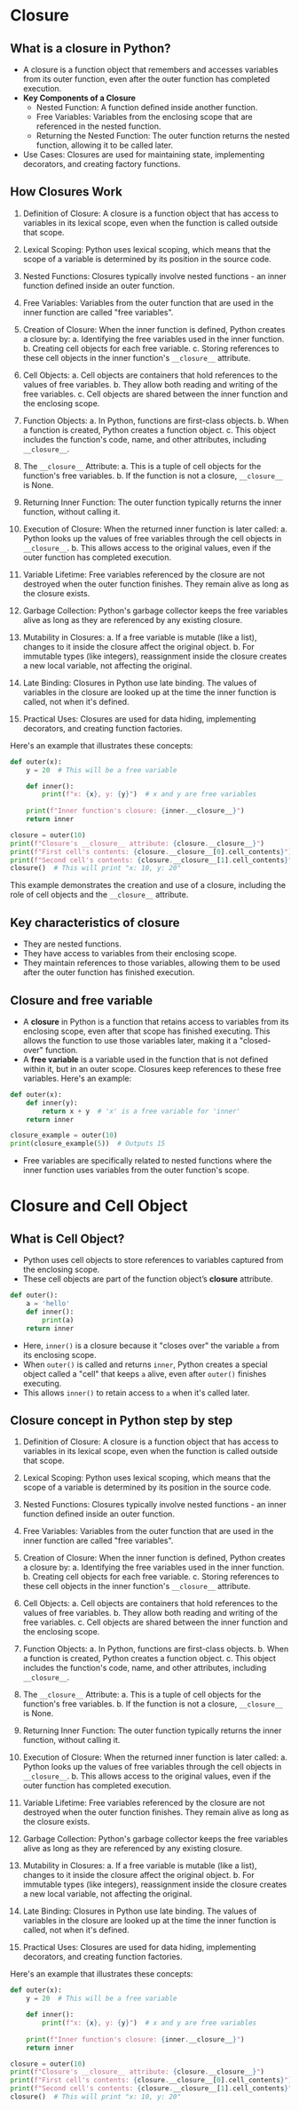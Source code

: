 # Closure
## What is a closure in Python?
- A closure is a function object that remembers and accesses variables from its outer function, even after the outer function has completed execution. 
- **Key Components of a Closure**
    - Nested Function: A function defined inside another function.
    - Free Variables: Variables from the enclosing scope that are referenced in the nested function.
    - Returning the Nested Function: The outer function returns the nested function, allowing it to be called later.
- Use Cases: Closures are used for maintaining state, implementing decorators, and creating factory functions.

## How Closures Work
1. Definition of Closure:
A closure is a function object that has access to variables in its lexical scope, even when the function is called outside that scope.

2. Lexical Scoping:
Python uses lexical scoping, which means that the scope of a variable is determined by its position in the source code.

3. Nested Functions:
Closures typically involve nested functions - an inner function defined inside an outer function.

4. Free Variables:
Variables from the outer function that are used in the inner function are called "free variables".

5. Creation of Closure:
When the inner function is defined, Python creates a closure by:
   a. Identifying the free variables used in the inner function.
   b. Creating cell objects for each free variable.
   c. Storing references to these cell objects in the inner function's `__closure__` attribute.

6. Cell Objects:
   a. Cell objects are containers that hold references to the values of free variables.
   b. They allow both reading and writing of the free variables.
   c. Cell objects are shared between the inner function and the enclosing scope.

7. Function Objects:
   a. In Python, functions are first-class objects.
   b. When a function is created, Python creates a function object.
   c. This object includes the function's code, name, and other attributes, including `__closure__`.

8. The `__closure__` Attribute:
   a. This is a tuple of cell objects for the function's free variables.
   b. If the function is not a closure, `__closure__` is None.

9. Returning Inner Function:
The outer function typically returns the inner function, without calling it.

10. Execution of Closure:
When the returned inner function is later called:
    a. Python looks up the values of free variables through the cell objects in `__closure__`.
    b. This allows access to the original values, even if the outer function has completed execution.

11. Variable Lifetime:
Free variables referenced by the closure are not destroyed when the outer function finishes. They remain alive as long as the closure exists.

12. Garbage Collection:
Python's garbage collector keeps the free variables alive as long as they are referenced by any existing closure.

13. Mutability in Closures:
   a. If a free variable is mutable (like a list), changes to it inside the closure affect the original object.
   b. For immutable types (like integers), reassignment inside the closure creates a new local variable, not affecting the original.

14. Late Binding:
Closures in Python use late binding. The values of variables in the closure are looked up at the time the inner function is called, not when it's defined.

15. Practical Uses:
Closures are used for data hiding, implementing decorators, and creating function factories.

Here's an example that illustrates these concepts:

```python
def outer(x):
    y = 20  # This will be a free variable

    def inner():
        print(f"x: {x}, y: {y}")  # x and y are free variables
        
    print(f"Inner function's closure: {inner.__closure__}")
    return inner

closure = outer(10)
print(f"Closure's __closure__ attribute: {closure.__closure__}")
print(f"First cell's contents: {closure.__closure__[0].cell_contents}")
print(f"Second cell's contents: {closure.__closure__[1].cell_contents}")
closure()  # This will print "x: 10, y: 20"
```

This example demonstrates the creation and use of a closure, including the role of cell objects and the `__closure__` attribute.

## Key characteristics of closure
- They are nested functions.
- They have access to variables from their enclosing scope.
- They maintain references to those variables, allowing them to be used after the outer function has finished execution.

## Closure and free variable
- A **closure** in Python is a function that retains access to variables from its enclosing scope, even after that scope has finished executing. This allows the function to use those variables later, making it a "closed-over" function. 
- A **free variable** is a variable used in the function that is not defined within it, but in an outer scope. Closures keep references to these free variables. Here's an example:

```python
def outer(x):
    def inner(y):
        return x + y  # 'x' is a free variable for 'inner'
    return inner

closure_example = outer(10)
print(closure_example(5))  # Outputs 15
```
- Free variables are specifically related to nested functions where the inner function uses variables from the outer function's scope.

# Closure and Cell Object
## What is Cell Object?
- Python uses cell objects to store references to variables captured from the enclosing scope.
- These cell objects are part of the function object’s __closure__ attribute.
```python
def outer():
    a = 'hello'
    def inner():
        print(a)
    return inner
```
- Here, `inner()` is a closure because it "closes over" the variable `a` from its enclosing scope. 
- When `outer()` is called and returns `inner`, Python creates a special object called a "cell" that keeps `a` alive, even after `outer()` finishes executing.
- This allows `inner()` to retain access to `a` when it's called later.

## Closure concept in Python step by step
1. Definition of Closure:
A closure is a function object that has access to variables in its lexical scope, even when the function is called outside that scope.

2. Lexical Scoping:
Python uses lexical scoping, which means that the scope of a variable is determined by its position in the source code.

3. Nested Functions:
Closures typically involve nested functions - an inner function defined inside an outer function.

4. Free Variables:
Variables from the outer function that are used in the inner function are called "free variables".

5. Creation of Closure:
When the inner function is defined, Python creates a closure by:
   a. Identifying the free variables used in the inner function.
   b. Creating cell objects for each free variable.
   c. Storing references to these cell objects in the inner function's `__closure__` attribute.

6. Cell Objects:
   a. Cell objects are containers that hold references to the values of free variables.
   b. They allow both reading and writing of the free variables.
   c. Cell objects are shared between the inner function and the enclosing scope.

7. Function Objects:
   a. In Python, functions are first-class objects.
   b. When a function is created, Python creates a function object.
   c. This object includes the function's code, name, and other attributes, including `__closure__`.

8. The `__closure__` Attribute:
   a. This is a tuple of cell objects for the function's free variables.
   b. If the function is not a closure, `__closure__` is None.

9. Returning Inner Function:
The outer function typically returns the inner function, without calling it.

10. Execution of Closure:
When the returned inner function is later called:
    a. Python looks up the values of free variables through the cell objects in `__closure__`.
    b. This allows access to the original values, even if the outer function has completed execution.

11. Variable Lifetime:
Free variables referenced by the closure are not destroyed when the outer function finishes. They remain alive as long as the closure exists.

12. Garbage Collection:
Python's garbage collector keeps the free variables alive as long as they are referenced by any existing closure.

13. Mutability in Closures:
   a. If a free variable is mutable (like a list), changes to it inside the closure affect the original object.
   b. For immutable types (like integers), reassignment inside the closure creates a new local variable, not affecting the original.

14. Late Binding:
Closures in Python use late binding. The values of variables in the closure are looked up at the time the inner function is called, not when it's defined.

15. Practical Uses:
Closures are used for data hiding, implementing decorators, and creating function factories.

Here's an example that illustrates these concepts:

```python
def outer(x):
    y = 20  # This will be a free variable

    def inner():
        print(f"x: {x}, y: {y}")  # x and y are free variables
        
    print(f"Inner function's closure: {inner.__closure__}")
    return inner

closure = outer(10)
print(f"Closure's __closure__ attribute: {closure.__closure__}")
print(f"First cell's contents: {closure.__closure__[0].cell_contents}")
print(f"Second cell's contents: {closure.__closure__[1].cell_contents}")
closure()  # This will print "x: 10, y: 20"
```
 

